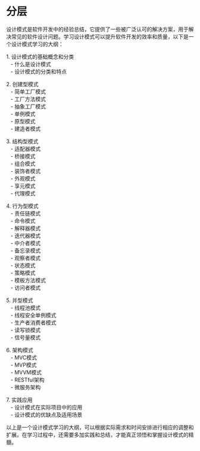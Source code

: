 # 分层

设计模式是软件开发中的经验总结，它提供了一些被广泛认可的解决方案，用于解决常见的软件设计问题。学习设计模式可以提升软件开发的效率和质量，以下是一个设计模式学习的大纲：  
  
1. 设计模式的基础概念和分类  
   - 什么是设计模式  
   - 设计模式的分类和特点  
  
2. 创建型模式  
   - 简单工厂模式  
   - 工厂方法模式  
   - 抽象工厂模式  
   - 单例模式  
   - 原型模式  
   - 建造者模式  
  
3. 结构型模式  
   - 适配器模式  
   - 桥接模式  
   - 组合模式  
   - 装饰者模式  
   - 外观模式  
   - 享元模式  
   - 代理模式  
  
4. 行为型模式  
   - 责任链模式  
   - 命令模式  
   - 解释器模式  
   - 迭代器模式  
   - 中介者模式  
   - 备忘录模式  
   - 观察者模式  
   - 状态模式  
   - 策略模式  
   - 模板方法模式  
   - 访问者模式  
  
5. 并型模式  
   - 线程池模式  
   - 线程安全单例模式  
   - 生产者消费者模式  
   - 读写锁模式  
   - 信号量模式  
  
6. 架构模式  
   - MVC模式  
   - MVP模式  
   - MVVM模式  
   - RESTful架构  
   - 微服务架构  
  
7. 实践应用  
   - 设计模式在实际项目中的应用  
   - 设计模式的优缺点及适用场景  
  
以上是一个设计模式学习的大纲，可以根据实际需求和时间安排进行相应的调整和扩展。在学习过程中，还需要多加实践和总结，才能真正领悟和掌握设计模式的精髓。